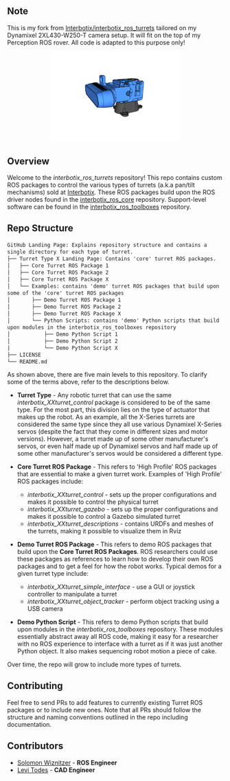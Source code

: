 ## Note
This is my fork from [Interbotix/interbotix_ros_turrets](https://github.com/Interbotix/interbotix_ros_turrets) tailored on my Dynamixel 2XL430-W250-T camera setup.
It will fit on the top of my Perception ROS rover. All code is adapted to this purpose only!

<p align="center">
  <img width="300" src="https://github.com/andreagavazzi/ag_interbotix_ros_turrets/blob/main/images/2xl.png">
</p>

## Overview 
Welcome to the *interbotix_ros_turrets* repository! This repo contains custom ROS packages to control the various types of turrets (a.k.a pan/tilt mechanisms) sold at [Interbotix](https://www.trossenrobotics.com/). These ROS packages build upon the ROS driver nodes found in the [interbotix_ros_core](https://github.com/Interbotix/interbotix_ros_core) repository. Support-level software can be found in the [interbotix_ros_toolboxes](https://github.com/Interbotix/interbotix_ros_toolboxes) repository.

## Repo Structure
```
GitHub Landing Page: Explains repository structure and contains a single directory for each type of turret.
├── Turret Type X Landing Page: Contains 'core' turret ROS packages.
│   ├── Core Turret ROS Package 1
│   ├── Core Turret ROS Package 2
│   ├── Core Turret ROS Package X
│   └── Examples: contains 'demo' turret ROS packages that build upon some of the 'core' turret ROS packages
│       ├── Demo Turret ROS Package 1
│       ├── Demo Turret ROS Package 2
│       ├── Demo Turret ROS Package X
│       └── Python Scripts: contains 'demo' Python scripts that build upon modules in the interbotix_ros_toolboxes repository
│           ├── Demo Python Script 1
│           ├── Demo Python Script 2
|           └── Demo Python Script X
├── LICENSE
└── README.md
```
As shown above, there are five main levels to this repository. To clarify some of the terms above, refer to the descriptions below.

- **Turret Type** - Any robotic turret that can use the same *interbotix_XXturret_control* package is considered to be of the same type. For the most part, this division lies on the type of actuator that makes up the robot. As an example, all the X-Series turrets are considered the same type since they all use various Dynamixel X-Series servos (despite the fact that they come in different sizes and motor versions). However, a turret made up of some other manufacturer's servos, or even half made up of Dynamixel servos and half made up of some other manufacturer's servos would be considered a different type.

- **Core Turret ROS Package** - This refers to 'High Profile' ROS packages that are essential to make a given turret work. Examples of 'High Profile' ROS packages include:
    - *interbotix_XXturret_control* - sets up the proper configurations and makes it possible to control the physical turret
    - *interbotix_XXturret_gazebo* - sets up the proper configurations and makes it possible to control a Gazebo simulated turret
    - *interbotix_XXturret_descriptions* - contains URDFs and meshes of the turrets, making it possible to visualize them in Rviz

- **Demo Turret ROS Package** - This refers to demo ROS packages that build upon the **Core Turret ROS Packages**. ROS researchers could use these packages as references to learn how to develop their own ROS packages and to get a feel for how the robot works. Typical demos for a given turret type include:
    - *interbotix_XXturret_simple_interface* - use a GUI or joystick controller to manipulate a turret
    - *interbotix_XXturret_object_tracker* - perform object tracking using a USB camera

- **Demo Python Script** - This refers to demo Python scripts that build upon modules in the *interbotix_ros_toolboxes* repository. These modules essentially abstract away all ROS code, making it easy for a researcher with no ROS experience to interface with a turret as if it was just another Python object. It also makes sequencing robot motion a piece of cake.

Over time, the repo will grow to include more types of turrets.

## Contributing
Feel free to send PRs to add features to currently existing Turret ROS packages or to include new ones. Note that all PRs should follow the structure and naming conventions outlined in the repo including documentation.

## Contributors
- [Solomon Wiznitzer](https://github.com/swiz23) - **ROS Engineer**
- [Levi Todes](https://github.com/LeTo37) - **CAD Engineer**
